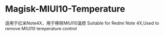# Magisk-MIUI10-Temperature

适用于红米Note4X，用于移除MIUI10温控
Suitable for Redmi Note 4X,Used to remove MIUI10 temperature control
